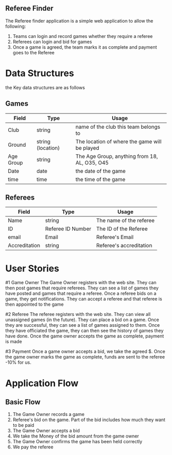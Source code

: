 ## Referee Finder
The Referee finder application is a simple web application to allow the following:

1. Teams can login and record games whether they require a referee
2. Referees can login and bid for games
3. Once a game is agreed, the team marks it as complete and payment goes to the Referee


# Data Structures
the Key data structures are as follows

## Games

| Field     | Type              | Usage | 
| --------- | ----------------- | ----- |
| Club      | string            | name of the club this team belongs to |
| Ground    | string (location) | The location of where the game will be played |
| Age Group | string            | The Age Group, anything from 18, AL, O35, O45 |
| Date      | date              | the date of the game |
| time      | time              | the time of the game |

## Referees
| Field     | Type              | Usage | 
| --------- | ----------------- | ----- |
| Name      | string            | The name of the referee |
| ID        | Referee ID Number | The ID of the Referee |
| email     | Email             | Referee's Email |
| Accreditation | string        | Referee's accreditation |


# User Stories
#1 Game Owner
The Game Owner registers with the web site. They can then post games that require referees. They can see a list of games they have posted and games that require a referee. Once a referee bids on a game, they get notifications. They can accept a referee and that referee is then appointed to the game

#2 Referee
The referee registers with the web site. They can view all unassigned games (in the future). They can place a bid on a game. Once they are successful, they can see a list of games assigned to them. Once they have officiated the game, they can then see the history of games they have done. Once the game owner accepts the game as complete, payment is made

#3 Payment
Once a game owner accepts a bid, we take the agreed $. Once the game owner marks the game as complete, funds are sent to the referee -10% for us.


# Application Flow
## Basic Flow
1. The Game Owner records a game
2. Referee's bid on the game. Part of the bid includes how much they want to be paid
3. The Game Owner accepts a bid
4. We take the Money of the bid amount from the game owner
5. The Game Owner confirms the game has been held correctly
6. We pay the referee
